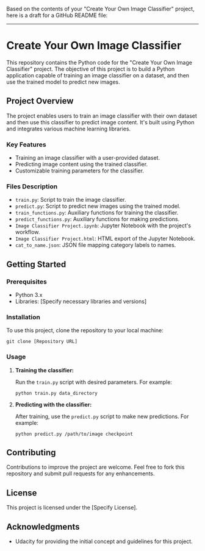 Based on the contents of your "Create Your Own Image Classifier" project, here is a draft for a GitHub README file:

---

# Create Your Own Image Classifier

This repository contains the Python code for the "Create Your Own Image Classifier" project. The objective of this project is to build a Python application capable of training an image classifier on a dataset, and then use the trained model to predict new images.

## Project Overview

The project enables users to train an image classifier with their own dataset and then use this classifier to predict image content. It's built using Python and integrates various machine learning libraries.

### Key Features

- Training an image classifier with a user-provided dataset.
- Predicting image content using the trained classifier.
- Customizable training parameters for the classifier.

### Files Description

- `train.py`: Script to train the image classifier.
- `predict.py`: Script to predict new images using the trained model.
- `train_functions.py`: Auxiliary functions for training the classifier.
- `predict_functions.py`: Auxiliary functions for making predictions.
- `Image Classifier Project.ipynb`: Jupyter Notebook with the project's workflow.
- `Image Classifier Project.html`: HTML export of the Jupyter Notebook.
- `cat_to_name.json`: JSON file mapping category labels to names.

## Getting Started

### Prerequisites

- Python 3.x
- Libraries: [Specify necessary libraries and versions]

### Installation

To use this project, clone the repository to your local machine:

```
git clone [Repository URL]
```

### Usage

1. **Training the classifier:**

   Run the `train.py` script with desired parameters. For example:

   ```
   python train.py data_directory
   ```

2. **Predicting with the classifier:**

   After training, use the `predict.py` script to make new predictions. For example:

   ```
   python predict.py /path/to/image checkpoint
   ```

## Contributing

Contributions to improve the project are welcome. Feel free to fork this repository and submit pull requests for any enhancements.

## License

This project is licensed under the [Specify License].

## Acknowledgments

- Udacity for providing the initial concept and guidelines for this project.
